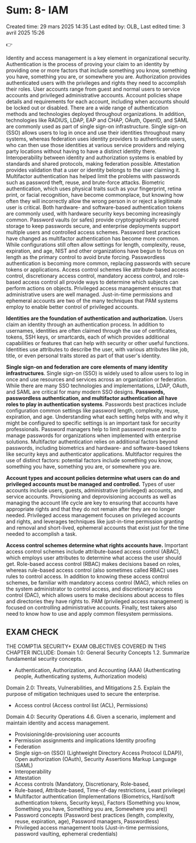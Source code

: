 # Sum: 8- IAM

Created time: 29 mars 2025 14:35
Last edited by: OLB_
Last edited time: 3 avril 2025 15:26

<aside>
👉

Identity and access management is a key element in organizational
security. Authentication is the process of proving your claim to an
identity by providing one or more factors that include something you
know, something you have, something you are, or somewhere you are.
Authorization provides authenticated users with the privileges and
rights they need to accomplish their roles. User accounts range from
guest and normal users to service accounts and privileged
administrative accounts. Account policies shape details and
requirements for each account, including when accounts should be
locked out or disabled.
There are a wide range of authentication methods and technologies
deployed throughout organizations. In addition, technologies like
RADIUS, LDAP, EAP and CHAP, OAuth, OpenID, and SAML are
commonly used as part of single sign-on infrastructure. Single sign-on
(SSO) allows users to log in once and use their identities throughout
many systems, whereas federation uses identity providers to
authenticate users, who can then use those identities at various service
providers and relying party locations without having to have a distinct
identity there. Interoperability between identity and authorization
systems is enabled by standards and shared protocols, making
federation possible. Attestation provides validation that a user or
identity belongs to the user claiming it.
Multifactor authentication has helped limit the problems with
passwords such as password theft, reuse, and brute-force attacks.
Biometric authentication, which uses physical traits such as your
fingerprint, retina print, or facial recognition, have become
commonplace, but knowing how often they will incorrectly allow the
wrong person in or reject a legitimate user is critical. Both hardware-
and software-based authentication tokens are commonly used, with
hardware security keys becoming increasingly common. Password
vaults (or safes) provide cryptographically secured storage to keep
passwords secure, and enterprise deployments support multiple users
and controlled access schemes.
Password best practices have changed as multifactor authentication
has become more common. While configurations still often allow
settings for length, complexity, reuse, expiration, and age, NIST and
other organizations have begun to focus on length as the primary
control to avoid brute forcing. Passwordless authentication is
becoming more common, replacing passwords with secure tokens or
applications.
Access control schemes like attribute-based access control,
discretionary access control, mandatory access control, and role-based
access control all provide ways to determine which subjects can
perform actions on objects. Privileged access management ensures
that administrative users are well managed. Just-in-time permissions
and ephemeral accounts are two of the many techniques that PAM
systems employ to enable better control of privileged accounts.

**Identities are the foundation of authentication and
authorization.** Users claim an identity through an authentication
process. In addition to usernames, identities are often claimed
through the use of certificates, tokens, SSH keys, or smartcards, each
of which provides additional capabilities or features that can help with
security or other useful functions. Identities use attributes to describe
the user, with various attributes like job, title, or even personal traits
stored as part of that user's identity.

**Single sign-on and federation are core elements of many
identity infrastructures**. Single sign-on (SSO) is widely used to
allow users to log in once and use resources and services across an
organization or federation. While there are many SSO technologies
and implementations, LDAP, OAuth, and SAML are critical for many
modern SSO designs.
**Passwords, passwordless authentication, and multifactor
authentication all have roles to play in authentication
systems**. Passwords best practices include configuration common
settings like password length, complexity, reuse, expiration, and age.
Understanding what each setting helps with and why it might be
configured to specific settings is an important task for security
professionals. Password managers help to limit password reuse and to
manage passwords for organizations when implemented with
enterprise solutions. Multifactor authentication relies on additional
factors beyond passwords, including biometrics and hardware- and
software-based tokens like security keys and authenticator
applications. Multifactor requires the use of distinct factors: potential
factors include something you know, something you have, something
you are, or somewhere you are.

**Account types and account policies determine what users
can do and privileged accounts must be managed and
controlled.** Types of user accounts include users, guests,
administrative (privileged) accounts, and service accounts.
Provisioning and deprovisioning accounts as well as managing the
account life cycle are key to ensuring that accounts have appropriate
rights and that they do not remain after they are no longer needed.
Privileged access management focuses on privileged accounts and
rights, and leverages techniques like just-in-time permission granting
and removal and short-lived, ephemeral accounts that exist just for the
time needed to accomplish a task.

**Access control schemes determine what rights accounts
have.** Important access control schemes include attribute-based
access control (ABAC), which employs user attributes to determine
what access the user should get. Role-based access control (RBAC)
makes decisions based on roles, whereas rule-based access control
(also sometimes called RBAC) uses rules to control access. In addition
to knowing these access control schemes, be familiar with mandatory
access control (MAC), which relies on the system administrator to
control access, and discretionary access control (DAC), which allows
users to make decisions about access to files and directories they have
rights to. PAM (privileged access management) is focused on
controlling administrative accounts. Finally, test takers also need to
know how to use and apply common filesystem permissions.

</aside>

## EXAM CHECK

THE COMPTIA SECURITY+ EXAM OBJECTIVES
COVERED IN THIS CHAPTER INCLUDE:
Domain 1.0: General Security Concepts
1.2. Summarize fundamental security concepts.

- Authentication, Authorization, and Accounting (AAA)
(Authenticating people, Authenticating systems,
Authorization models)

Domain 2.0: Threats, Vulnerabilities, and Mitigations
2.5. Explain the purpose of mitigation techniques used to
secure the enterprise.

- Access control (Access control list (ACL), Permissions)

Domain 4.0: Security Operations
4.6. Given a scenario, implement and maintain identity
and access management.

- Provisioning/de-provisioning user accounts
- Permission assignments and implications
Identity proofing
- Federation
- Single sign-on (SSO) (Lightweight Directory Access
Protocol (LDAP)), Open authorization (OAuth),
Security Assertions Markup Language (SAML)
- Interoperability
- Attestation
- Access controls (Mandatory, Discretionary, Role-based,
- Rule-based, Attribute-based, Time-of-day restrictions,
Least privilege)
- Multifactor authentication (Implementations
(Biometrics, Hard/soft authentication tokens, Security
keys), Factors (Something you know, Something you
have, Something you are, Somewhere you are))
- Password concepts (Password best practices (length,
complexity, reuse, expiration, age), Password
managers, Passwordless)
- Privileged access management tools (Just-in-time
permissions, password vaulting, ephemeral credentials)